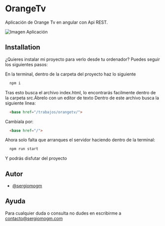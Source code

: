 # OrangeTv
Aplicación de Orange Tv en angular con Api REST.

![Imagen Aplicación](/captura-app.png?raw=true "Orange Tv")

## Installation

¿Quieres instalar mi proyecto para verlo desde tu ordenador? Puedes seguir los siguientes pasos:


En la terminal, dentro de la carpeta del proyecto haz lo siguiente
```bash
  npm i
```
Tras esto busca el archivo index.html, lo encontrarás facilmente dentro de la carpeta src.Ábrelo con un editor de texto
Dentro de este archivo busca la siguiente linea:

```html
  <base href="/trabajos/orangetv/">
```
Cambiala por:
```html
  <base href="/">
```
Ahora solo falta que arranques el servidor haciendo dentro de la terminal:
```bash
  npm run start
```
Y podrás disfutar del proyecto
## Autor

- [@sergiomogm](https://www.github.com/sergiomogm)

## Ayuda

Para cualquier duda o consulta no dudes en escribirme a contacto@sergiomogm.com

